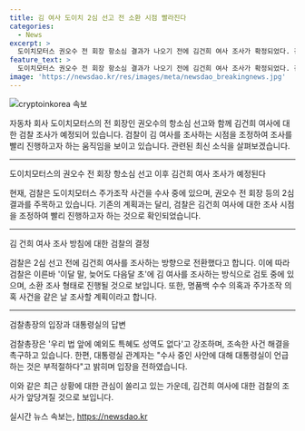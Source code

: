 ```yaml
---
title: 김 여사 도이치 2심 선고 전 소환 시점 빨라진다
categories:
  - News
excerpt: >
  도이치모터스 권오수 전 회장 항소심 결과가 나오기 전에 김건희 여사 조사가 확정되었다. 검찰은 권 전 회장과 함께 여사를 이달 말부터 다음달 초까지 조사할 예정으로, 명품백 수수 의혹과 주가조작 의혹 사건을 함께 조사할 계획이다. 이 결정은 검찰총장 임기 종료와 국정감사 전에 사건을 마무리짓기 위한 것으로 보인다. 【MBN 기자 현지호 보도】
feature_text: >
  도이치모터스 권오수 전 회장 항소심 결과가 나오기 전에 김건희 여사 조사가 확정되었다. 검찰은 권 전 회장과 함께 여사를 이달 말부터 다음달 초까지 조사할 예정으로, 명품백 수수 의혹과 주가조작 의혹 사건을 함께 조사할 계획이다. 이 결정은 검찰총장 임기 종료와 국정감사 전에 사건을 마무리짓기 위한 것으로 보인다. 【MBN 기자 현지호 보도】
image: 'https://newsdao.kr/res/images/meta/newsdao_breakingnews.jpg'
---
```


<p><img src="https://newsdao.kr/res/images/meta/newsdao_breakingnews.jpg" alt="cryptoinkorea 속보" /></p>

<p>자동차 회사 도이치모터스의 전 회장인 권오수의 항소심 선고와 함께 김건희 여사에 대한 검찰 조사가 예정되어 있습니다. 검찰이 김 여사를 조사하는 시점을 조정하여 조사를 빨리 진행하고자 하는 움직임을 보이고 있습니다. 관련된 최신 소식을 살펴보겠습니다.</p>

<hr />

<p>도이치모터스의 권오수 전 회장 항소심 선고 이후 김건희 여사 조사가 예정된다</p>

<p>현재, 검찰은 도이치모터스 주가조작 사건을 수사 중에 있으며, 권오수 전 회장 등의 2심 결과를 주목하고 있습니다. 기존의 계획과는 달리, 검찰은 김건희 여사에 대한 조사 시점을 조정하여 빨리 진행하고자 하는 것으로 확인되었습니다.</p>

<hr />

<p>김 건희 여사 조사 방침에 대한 검찰의 결정</p>

<p>검찰은 2심 선고 전에 김건희 여사를 조사하는 방향으로 전환했다고 합니다. 이에 따라 검찰은 이른바 '이달 말, 늦어도 다음달 초'에 김 여사를 조사하는 방식으로 검토 중에 있으며, 소환 조사 형태로 진행될 것으로 보입니다. 또한, 명품백 수수 의혹과 주가조작 의혹 사건을 같은 날 조사할 계획이라고 합니다.</p>

<hr />

<p>검찰총장의 입장과 대통령실의 답변</p>

<p>검찰총장은 '우리 법 앞에 예외도 특혜도 성역도 없다'고 강조하며, 조속한 사건 해결을 촉구하고 있습니다. 한편, 대통령실 관계자는 "수사 중인 사안에 대해 대통령실이 언급하는 것은 부적절하다"고 밝히며 입장을 전하였습니다.</p>

<p>이와 같은 최근 상황에 대한 관심이 쏠리고 있는 가운데, 김건희 여사에 대한 검찰의 조사가 앞당겨질 것으로 보입니다.</p>
실시간 뉴스 속보는, <a href="https://newsdao.kr" rel="dofollow">https://newsdao.kr</a>


